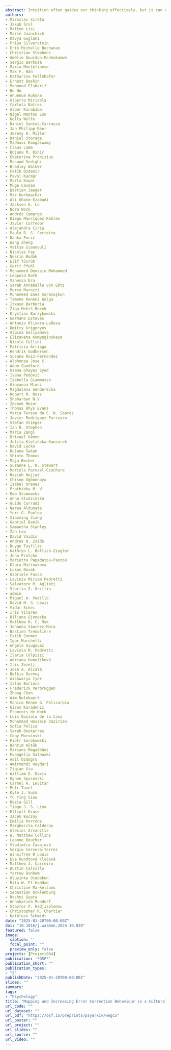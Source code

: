 ```yaml
---
abstract: Intuition often guides our thinking effectively, but it can also lead to consequential reasoning errors, underpinning poor decisions and biased judgments. Little is known about how people globally self-correct such intuitive reasoning errors and what enhances their correction. Defying prevailing models of reasoning, recent research suggests that people spontaneously correct only a few errors during deliberation; however, enhancing error monitoring and motivating further effort should increase error correction. Here, we study whether these mechanisms apply to reasoning across individualistic and collectivistic cultures (expected N = 33,000 participants from 67 regions).  
authors:
- Miroslav Sirota
- Jakub Šrol
- Matteo Lisi
- Marie Juanchich
- Kavya Guglani
- Priya Silverstein
- Erin Michelle Buchanan
- Christian Stephens
- Amélie Gourdon-Kanhukamwe
- Sergio Barbosa
- Maria Montefinese
- Max F. Wan
- Katharina Fellnhofer
- Ernest Baskin
- Mahmoud Elsherif
- Bo Hu
- Anuenue Kukona
- Alberto Mirisola
- Carlota Batres
- Alper Karababa
- Nigel Mantou Lou
- Kelly Wolfe
- Daniel Santos-Carrasco
- Jan Philipp Röer
- Jeremy K. Miller
- Daniel Storage
- Madhavi Rangaswamy
- Claus Lamm
- Bojana M. Dinić
- Ekaterina Pronizius
- Masoud Sedighi
- Bradley Walker
- Fatih Özdemir
- Pavol Kačmár
- Marta Kowal
- Müge Cavdan
- Bastian Jaeger
- Max Korbmacher
- Ali Ghane-Ezabadi
- Jackson G. Lu
- Nora Nock
- Andrés Camargo
- Diego Manríquez Robles
- Javier Corredor
- Alejandra Ciria
- Paulo R. S. Ferreira
- Danka Purić
- Wang Zheng
- Vaitsa Giannouli
- Nicolas Fay
- Nesrin Budak
- Elif Yüvrük
- Gerit Pfuhl
- Mohammed Demssie Mohammed
- Leopold Roth
- Vanessa Era
- Sarah Annabelle von Götz
- Marco Marozzi
- Muhammed Enes Karacoşkun
- Tamene Keneni Walga
- Itxaso Barberia
- Žiga Mekiš Recek
- Krystian Barzykowski
- Germano Esteves
- Antonio Olivera-LaRosa
- Dmitry Grigoryev
- Albina Gallyamova
- Elizaveta Komyaginskaya
- Nicola Cellini
- Patrícia Arriaga
- Hendrik Godbersen
- Susana Ruiz-Fernandez
- Alphonsa Jose K.
- Adam Sandford
- Usama Ghayas Syed
- Ivana Pedović
- Isabella Giammusso
- Giovanna Mioni
- Magdalena Senderecka
- Robert M. Ross
- Shaharban N.V
- Zdenek Meier
- Thomas Rhys Evans
- Maria Teresa da C. N. Soares
- Javier Rodríguez-Ferreiro
- Stefan Stieger
- Ian D. Stephen
- Maria Zangl
- Brivael Hémon
- Julita Kielińska-Kancerek
- David Lacko
- Dušana Šakan
- Shinto Thomas
- Maja Becker
- Suzanne L. K. Stewart
- Mariola Paruzel-Czachura
- Razieh Hojjat 
- Chisom Ogbonnaya
- Isabel Orenes
- Prathibha M. V.
- Ewa Szumowska
- Anna Studzinska
- Guido Corradi
- Nerea Aldunate
- Yuri G. Pavlov
- Xiaoming Jiang
- Gabriel Baník
- Samantha Stanley
- Žan Lep
- David Vaidis
- Andras N. Zsido
- Duygu Taşfiliz
- Kathryn L. Bollich-Ziegler
- John Protzko
- Marietta Papadatou-Pastou
- Klara Malinakova
- Lukas Novak
- Gabriele Fusco
- Lavinia Miriam Pedretti
- Salvatore M. Aglioti
- Sterlin S. Griffin
- admin
- Miguel A. Vadillo
- David M. G. Lewis
- Vidar Schei
- Iris Vilares
- Biljana Gjoneska
- Matthew H. C. Mak
- Johanna Sánchez-Mora
- Bastien Trémolière
- Fatih Sonmez
- Igor Marchetti
- Angela Giugovaz
- Lavinia M. Pedretti
- Ilaria Colpizzi
- Adriana Hanulíková
- Iris Zezelj
- José A. Alcalá
- Belkıs Durmuş
- Aishwarya Iyer
- Islam Borinca
- Frederick Verbruggen
- Zhang Chen
- Wim Notebaert
- Monica Renee G. Policarpio
- Gizem Karadeniz
- Francois de Kock
- Luis Gonzalo de la Casa
- Mohammad Hossein Vazirian
- Sofia Pelica
- Sarah Boukarras
- Coby Morvinski
- Piotr Sorokowski
- Bahtım Kütük
- Mariana Magalhães
- Evangelia Galanaki
- Asil Ozdogru
- Amirmahdi Heydari
- Ziqian Xia
- William E. Davis
- Ognen Spasovski
- Carmel A. Levitan
- Petr Tavel
- Kyle J. Susa
- Yu Ying Siow
- Razia Gill
- Tiago J. S. Lima
- Elliott Kruse
- Jacek Buczny
- Emilia Perrone
- Margherita Calderan
- Alexios Arvanitis
- W. Matthew Collins
- Leanne Boucher
- Vladimíra Čavojová
- Sergio Cervera-Torres
- Winnifred R Louis
- Eva Kundtová Klocová
- Matthew J. Carreiro
- Dustin Calvillo
- Yarrow Dunham
- Oluyinka Ojedokun
- Rita W. El-Haddad
- Christine Ma-Kellams
- Sebastian Ocklenburg
- Rashmi Gupta
- Annakarina Mundorf
- Stavros P. Hadjisolomou
- Christopher R. Chartier
- Kathleen Schmidt
date: "2025-01-20T00:00:00Z"
doi: "10.1016/j.wasman.2024.10.030"
featured: false
image:
  caption: ''
  focal_point: ""
  preview_only: false
projects: [Project004]
publication: '*OSF*'
publication_short: ""
publication_types:
- "2"
publishDate: "2025-01-20T00:00:00Z"
slides: ""
summary: 
tags:
- "Psychology"
title: "Mapping and Increasing Error Correction Behaviour in a Culturally Diverse Sample"
url_code: ""
url_dataset: ""
url_pdf: "https://osf.io/preprints/psyarxiv/wegc5"
url_poster: ""
url_project: ""
url_slides: ""
url_source: ""
url_video: ""
---
```

